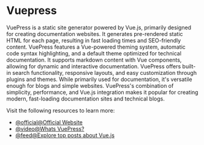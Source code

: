 # Vuepress

VuePress is a static site generator powered by Vue.js, primarily designed for creating documentation websites. It generates pre-rendered static HTML for each page, resulting in fast loading times and SEO-friendly content. VuePress features a Vue-powered theming system, automatic code syntax highlighting, and a default theme optimized for technical documentation. It supports markdown content with Vue components, allowing for dynamic and interactive documentation. VuePress offers built-in search functionality, responsive layouts, and easy customization through plugins and themes. While primarily used for documentation, it's versatile enough for blogs and simple websites. VuePress's combination of simplicity, performance, and Vue.js integration makes it popular for creating modern, fast-loading documentation sites and technical blogs.

Visit the following resources to learn more:

- [@official@Official Website](https://vuepress.vuejs.org/)
- [@video@Whats VuePress?](https://www.youtube.com/watch?v=iRhRdY7SQJg)
- [@feed@Explore top posts about Vue.js](https://app.daily.dev/tags/vuejs?ref=roadmapsh)
